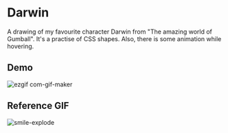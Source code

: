 # Darwin
A drawing of my favourite character Darwin from "The amazing world of Gumball". It's a practise of CSS shapes. Also, there is some animation while hovering.

## Demo
![ezgif com-gif-maker](https://user-images.githubusercontent.com/60985699/168854163-403ee78c-0ebf-4d7c-9cc3-f9589f6114bc.gif)


## Reference GIF
![smile-explode](https://user-images.githubusercontent.com/60985699/168852378-c1b8b34d-c1bc-4789-af92-62f70244797a.gif)
